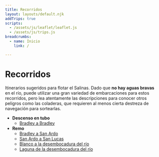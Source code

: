 ```yaml
---
title: Recorridos
layout: layouts/default.njk
addTrips: true
scripts:
  - /assets/js/leaflet/leaflet.js
  - /assets/js/trips.js
breadcrumbs:
  - name: Inicio
    link: /

---
```



# Recorridos

Itinerarios sugeridos para flotar el Salinas. Dado que **no hay aguas bravas** en el río, puede utilizar una gran variedad de embarcaciones para estos recorridos, pero lea atentamente las descripciones para conocer otros peligros como las coladeras, que requieren al menos cierta destreza de navegación para sortearlas.

<nav class="nav-list">

- **Descenso en tubo**
  - [Bradley a Bradley](bradley-bradley)
- **Remo**
  - [Bradley a San Ardo](bradley-san-ardo)
  - [San Ardo a San Lucas](san-ardo-san-lucas)
  - [Blanco a la desembocadura del río](blanco-river-mouth)
  - [Laguna de la desembocadura del río](lagoon)

</nav>

<div class="map" aria-hidden="true">
  <div id="map"></div>
</div>

